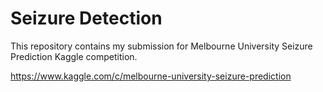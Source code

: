 # Seizure Detection

This repository contains my submission for Melbourne University Seizure Prediction Kaggle competition.

https://www.kaggle.com/c/melbourne-university-seizure-prediction